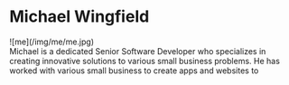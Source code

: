 # Michael Wingfield

<div id="me" class="col-md-3">![me](/img/me/me.jpg)</div>

<div class="col-md-9">Michael is a dedicated Senior Software Developer who specializes in creating innovative solutions to various small business problems.  He has worked with various small business to create apps and websites to </div>